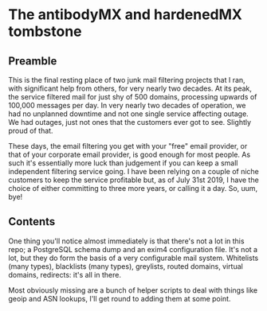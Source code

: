 # The antibodyMX and hardenedMX tombstone

## Preamble

This is the final resting place of two junk mail filtering projects that I ran,
with significant help from others, for very nearly two decades.  At its peak,
the service filtered mail for just shy of 500 domains, processing upwards of
100,000 messages per day.  In very nearly two decades of operation, we had no
unplanned downtime and not one single service affecting outage.  We had
outages, just not ones that the customers ever got to see.  Slightly proud of
that.

These days, the email filtering you get with your "free" email provider, or
that of your corporate email provider, is good enough for most people.  As such
it's essentially more luck than judgement if you can keep a small independent
filtering service going.  I have been relying on a couple of niche customers to
keep the service profitable but, as of July 31st 2019, I have the choice of
either committing to three more years, or calling it a day.  So, uum, bye!

## Contents

One thing you'll notice almost immediately is that there's not a lot in this
repo; a PostgreSQL schema dump and an exim4 configuration file.  It's not a
lot, but they do form the basis of a very configurable mail system. Whitelists
(many types), blacklists (many types), greylists, routed domains, virtual
domains, redirects: it's all in there.

Most obviously missing are a bunch of helper scripts to deal with things like
geoip and ASN lookups,  I'll get round to adding them at some point.
